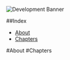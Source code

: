 ![Development Banner](https://github.com/luandro/Development/blob/master/assets/development_banner.jpg)

##Index
* [About](#About)
* [Chapters](#Chapters)


#About
#Chapters